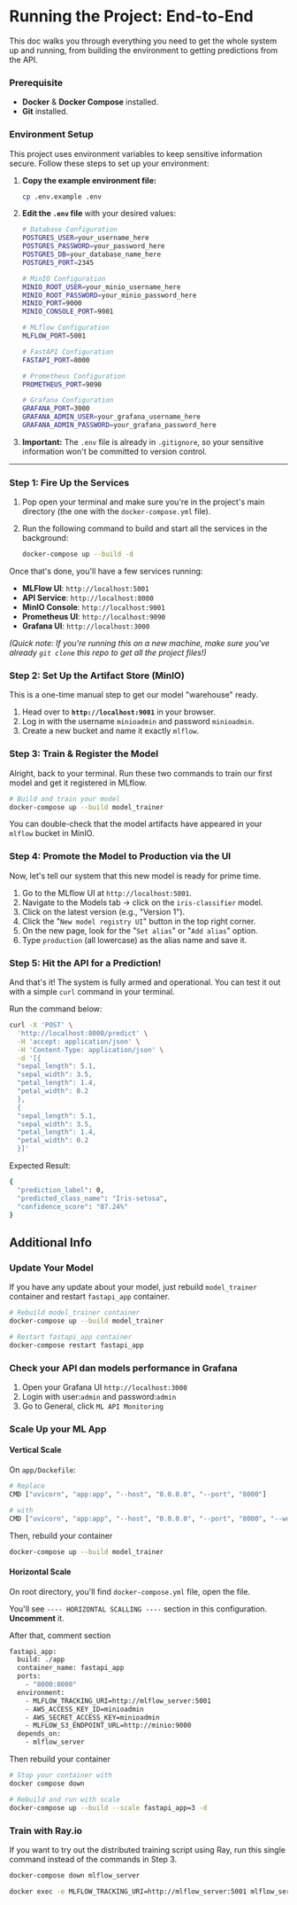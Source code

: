 # Running the Project: End-to-End

This doc walks you through everything you need to get the whole system up and running, from building the environment to getting predictions from the API.

### Prerequisite

- **Docker** & **Docker Compose** installed.
- **Git** installed.

### Environment Setup

This project uses environment variables to keep sensitive information secure. Follow these steps to set up your environment:

1. **Copy the example environment file:**

   ```bash
   cp .env.example .env
   ```

2. **Edit the `.env` file** with your desired values:

   ```bash
   # Database Configuration
   POSTGRES_USER=your_username_here
   POSTGRES_PASSWORD=your_password_here
   POSTGRES_DB=your_database_name_here
   POSTGRES_PORT=2345

   # MinIO Configuration
   MINIO_ROOT_USER=your_minio_username_here
   MINIO_ROOT_PASSWORD=your_minio_password_here
   MINIO_PORT=9000
   MINIO_CONSOLE_PORT=9001

   # MLflow Configuration
   MLFLOW_PORT=5001

   # FastAPI Configuration
   FASTAPI_PORT=8000

   # Prometheus Configuration
   PROMETHEUS_PORT=9090

   # Grafana Configuration
   GRAFANA_PORT=3000
   GRAFANA_ADMIN_USER=your_grafana_username_here
   GRAFANA_ADMIN_PASSWORD=your_grafana_password_here
   ```

3. **Important:** The `.env` file is already in `.gitignore`, so your sensitive information won't be committed to version control.

---

### Step 1: Fire Up the Services

1.  Pop open your terminal and make sure you're in the project's main directory (the one with the `docker-compose.yml` file).

2.  Run the following command to build and start all the services in the background:
    ```bash
    docker-compose up --build -d
    ```

Once that's done, you'll have a few services running:

- **MLFlow UI**: `http://localhost:5001`
- **API Service**: `http://localhost:8000`
- **MinIO Console**: `http://localhost:9001`
- **Prometheus UI**: `http://localhost:9090`
- **Grafana UI**: `http://localhost:3000`

_(Quick note: If you're running this on a new machine, make sure you've already `git clone` this repo to get all the project files!)_

### Step 2: Set Up the Artifact Store (MinIO)

This is a one-time manual step to get our model "warehouse" ready.

1.  Head over to **`http://localhost:9001`** in your browser.
2.  Log in with the username `minioadmin` and password `minioadmin`.
3.  Create a new bucket and name it exactly `mlflow`.

### Step 3: Train & Register the Model

Alright, back to your terminal. Run these two commands to train our first model and get it registered in MLflow.

```bash
# Build and train your model
docker-compose up --build model_trainer
```

You can double-check that the model artifacts have appeared in your `mlflow` bucket in MinIO.

### Step 4: Promote the Model to Production via the UI

Now, let's tell our system that this new model is ready for prime time.

1.  Go to the MLflow UI at `http://localhost:5001`.
2.  Navigate to the Models tab -> click on the `iris-classifier` model.
3.  Click on the latest version (e.g., "Version 1").
4.  Click the "`New model registry UI`" button in the top right corner.
5.  On the new page, look for the "`Set alias`" or "`Add alias`" option.
6.  Type `production` (all lowercase) as the alias name and save it.

### Step 5: Hit the API for a Prediction!

And that's it! The system is fully armed and operational. You can test it out with a simple `curl` command in your terminal.

Run the command below:

```bash
curl -X 'POST' \
  'http://localhost:8000/predict' \
  -H 'accept: application/json' \
  -H 'Content-Type: application/json' \
  -d '[{
  "sepal_length": 5.1,
  "sepal_width": 3.5,
  "petal_length": 1.4,
  "petal_width": 0.2
  },
  {
  "sepal_length": 5.1,
  "sepal_width": 3.5,
  "petal_length": 1.4,
  "petal_width": 0.2
  }]'
```

Expected Result:

```bash
{
  "prediction_label": 0,
  "predicted_class_name": "Iris-setosa",
  "confidence_score": "87.24%"
}
```

## Additional Info

### Update Your Model

If you have any update about your model, just rebuild `model_trainer` container and restart `fastapi_app` container.

```bash
# Rebuild model_trainer container
docker-compose up --build model_trainer

# Restart fastapi_app container
docker-compose restart fastapi_app
```

### Check your API dan models performance in Grafana

1. Open your Grafana UI `http://localhost:3000`
2. Login with user:`admin` and password:`admin`
3. Go to General, click `ML API Monitoring`

### Scale Up your ML App

#### Vertical Scale

On `app/Dockefile`:

```bash
# Replace
CMD ["uvicorn", "app:app", "--host", "0.0.0.0", "--port", "8000"]

# with
CMD ["uvicorn", "app:app", "--host", "0.0.0.0", "--port", "8000", "--workers", "4"]
```

Then, rebuild your container

```bash
docker-compose up --build model_trainer
```

#### Horizontal Scale

On root directory, you'll find `docker-compose.yml` file, open the file.

You'll see `---- HORIZONTAL SCALLING ----` section in this configuration. **Uncomment** it.

After that, comment section

```bash
fastapi_app:
  build: ./app
  container_name: fastapi_app
  ports:
    - "8000:8000"
  environment:
    - MLFLOW_TRACKING_URI=http://mlflow_server:5001
    - AWS_ACCESS_KEY_ID=minioadmin
    - AWS_SECRET_ACCESS_KEY=minioadmin
    - MLFLOW_S3_ENDPOINT_URL=http://minio:9000
  depends_on:
    - mlflow_server
```

Then rebuild your container

```bash
# Stop your container with
docker compose down

# Rebuild and run with scale
docker-compose up --build --scale fastapi_app=3 -d
```

### Train with Ray.io

If you want to try out the distributed training script using Ray, run this single command instead of the commands in Step 3.

```bash
docker-compose down mlflow_server

docker exec -e MLFLOW_TRACKING_URI=http://mlflow_server:5001 mlflow_server bash -c "pip install mlflow boto3 psycopg2-binary 'ray[air]==2.9.3' 'scikit-learn==1.3.2' 'pandas==1.5.3' && python /model/train_with_ray.py"
```
